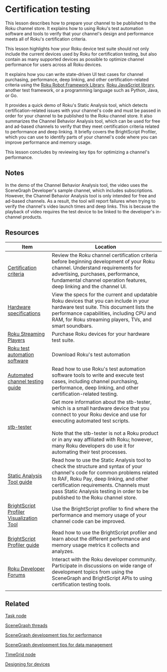 # Certification testing

This lesson describes how to prepare your channel to be published to the Roku channel store. It explains how to using Roku's test automation software and tools to verify that your channel's design and performance meets all of Roku's certification criteria.

This lesson highlights how your Roku device test suite should not only include the current devices used by Roku for certification testing, but also contain as many supported devices as possible to optimize channel performance for users across all Roku devices.

It explains how you can write state-driven UI test cases for channel purchasing, performance, deep linking, and other certification-related criteria using the [Roku Robot Framework Library](https://developer.roku.com/docs/developer-program/dev-tools/automated-channel-testing/robot-framework-library.md), [Roku JavaScript library](https://developer.roku.com/docs/developer-program/dev-tools/automated-channel-testing/javascript-library.md), another test framework, or a programming language such as Python, Java, or Go.  

It provides a quick demo of Roku's Static Analysis tool, which detects certification-related issues with your channel's code and must be passed in order for your channel to be published to the Roku channel store. It also summarizes the Channel Behavior Analysis tool, which can be used for free and ad-based channels to verify that they meet certification criteria related to performance and deep linking. It briefly covers the BrightScript Profiler, which you can use to identify parts of your channel's code where you can improve performance and memory usage.

This lesson concludes by reviewing key tips for optimizing a channel's performance.

##  Notes

In the demo of the Channel Behavior Analysis tool, the video uses the SceneGraph Developer's sample channel, which includes subscriptions. However, the Channel Behavior Analysis tool is only intended for free and ad-based channels. As a result, the tool will report failures when trying to verify the channel's video launch times and deep links. This is because the playback of video requires the test device to be linked to the developer's in-channel products.

## Resources

| Item                                                         | Location                                                     |
| ------------------------------------------------------------ | ------------------------------------------------------------ |
| [Certification criteria](https://developer.roku.com/docs/developer-program/certification/certification.md) | Review the Roku channel certification criteria before beginning development of your Roku channel. Understand requirements for advertising, purchases, performance, fundamental channel operation features, deep linking and the channel UI. |
| [Hardware specifications](https://developer.roku.com/docs/specs/hardware.md)           | View the specs for the current and updatable Roku devices that you can include in your hardware test suite. This document lists the performance capabilities, including CPU and RAM, for Roku streaming players, TVs, and smart soundbars. |
| [Roku Streaming Players](https://www.roku.com/products/players) | Purchase Roku devices for your hardware test suite.          |
| [Roku test automation software](https://github.com/rokudev/automated-channel-testing) | Download Roku's test automation                              |
| [Automated channel testing guide](https://developer.roku.com/docs/developer-program/dev-tools/automated-channel-testing/automated-testing-overview.md) | Read how to use Roku's test automation software tools to write and execute test cases, including channel purchasing, performance, deep linking, and other certification-related testing. |
| [stb-tester](https://stb-tester.com/roku)                    | Get more information about the stb-tester, which is a small hardware device that you connect to your Roku device and use for executing automated test scripts. <br /><br />Note that the stb-tester is not a Roku product or in any way affiliated with Roku; however, many Roku developers do use it for automating their test processes. |
| [Static Analysis Tool guide](https://developer.roku.com/docs/developer-program/dev-tools/static-analysis-tool/static-analysis-tool.md) | Read how to use the Static Analysis tool to check the structure and syntax of your channel's code for common problems related to RAF, Roku Pay, deep linking, and other certification requirements. Channels must pass Static Analysis testing in order to be published to the Roku channel store. |
| [BrightScript Profiler Visualization Tool](http://devtools.web.roku.com/profiler/viewer/) | Use the BrightScript profiler to find where the performance and memory usage of your channel code can be improved. |
| [BrightScript Profiler guide](https://developer.roku.com/docs/developer-program/dev-tools/brightscript-profiler.md) | Read how to use the BrightScript profiler and learn about the different performance and memory usage metrics it collects and analyzes. |
| [Roku Developer Forums](https://community.roku.com/t5/Roku-Developer-Program/bd-p/roku-developer-program) | Interact with the Roku developer community. Participate in discussions on wide range of development topics from using the SceneGraph and BrightScript APIs to using certification testing tools. |
|                                                              |                                                              |

## Related

[Task node](https://developer.roku.com/docs/references/scenegraph/control-nodes/task.md)

[SceneGraph threads](https://developer.roku.com/docs/developer-program/core-concepts/threads.md)

[SceneGraph development tips for performance](https://developer.roku.com/docs/developer-program/performance-guide/development-tips.md)

[SceneGraph development tips for data management](https://developer.roku.com/docs/developer-program/performance-guide/data-management.md)

[TimeGrid node](https://developer.roku.com/docs/references/scenegraph/list-and-grid-nodes/timegrid.md)

[Designing for devices](https://developer.roku.com/docs/developer-program/design/designing-for-device-capabilities.md)
